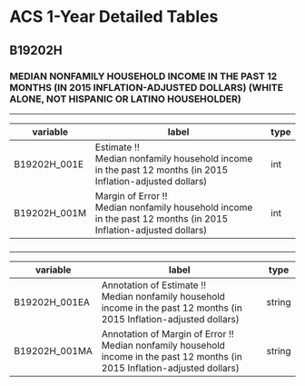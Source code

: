 # ACS 1-Year Detailed Tables

## B19202H

### MEDIAN NONFAMILY HOUSEHOLD INCOME IN THE PAST 12 MONTHS (IN 2015 INFLATION-ADJUSTED DOLLARS) (WHITE ALONE, NOT HISPANIC OR LATINO HOUSEHOLDER)

___

| variable | label | type |
| ----- | ----- | ----- |
| B19202H_001E | Estimate !!<br>Median nonfamily household income in the past 12 months (in 2015 Inflation-adjusted dollars) | int |
| B19202H_001M | Margin of Error !!<br>Median nonfamily household income in the past 12 months (in 2015 Inflation-adjusted dollars) | int |
### 

___

| variable | label | type |
| ----- | ----- | ----- |
| B19202H_001EA | Annotation of Estimate !!<br>Median nonfamily household income in the past 12 months (in 2015 Inflation-adjusted dollars) | string |
| B19202H_001MA | Annotation of Margin of Error !!<br>Median nonfamily household income in the past 12 months (in 2015 Inflation-adjusted dollars) | string |

